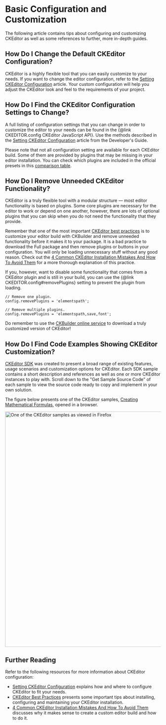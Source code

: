 <!--
Copyright (c) 2003-2016, CKSource - Frederico Knabben. All rights reserved.
For licensing, see LICENSE.md.
-->

# Basic Configuration and Customization

The following article contains tips about configuring and customizing CKEditor as well as some references to further, more in-depth guides.

## How Do I Change the Default CKEditor Configuration?

CKEditor is a highly flexible tool that you can easily customize to your needs. If you want to change the editor configuration, refer to the [Setting CKEditor Configuration](#!/guide/dev_configuration) article. Your custom configuration will help you adjust the CKEditor look and feel to the requirements of your project.


## How Do I Find the CKEditor Configuration Settings to Change?

A full listing of configuration settings that you can change in order to customize the editor to your needs can be found in the {@link CKEDITOR.config CKEditor JavaScript API}. Use the methods described in the  [Setting CKEditor Configuration](#!/guide/dev_configuration) article from the Developer's Guide.

Please note that not all configuration setting are available for each CKEditor build. Some of them are provided by plugins that may be missing in your editor installation. You can check which plugins are included in the official presets in this [comparison table](http://ckeditor.com/presets).


## How Do I Remove Unneeded CKEditor Functionality?

CKEditor is a truly flexible tool with a modular structure — most editor functionality is based on plugins. Some core plugins are necessary for the editor to work or depend on one another, however, there are lots of optional plugins that you can skip when you do not need the functionality that they provide.

Remember that one of the most important [CKEditor best practices](#!/guide/dev_best_practices) is to customize your editor build with CKBuilder and remove unneeded functionality before it makes it to your package. It is a bad practice to download the Full package and then remove plugins or buttons in your configuration. You will only be loading unnecessary stuff without any good reason. Check out the [4 Common CKEditor Installation Mistakes And How To Avoid Them](http://ckeditor.com/blog/4-Common-CKEditor-Installation-Mistakes-And-How-To-Avoid-Them) for a more thorough explanation of this practice. 

If you, however, want to disable some functionality that comes from a CKEditor plugin and is still in your build, you can use the {@link CKEDITOR.config#removePlugins} setting to prevent the plugin from loading. 

	// Remove one plugin.
	config.removePlugins = 'elementspath';

	// Remove multiple plugins.
	config.removePlugins = 'elementspath,save,font';

Do remember to use the [CKBuilder online service](http://ckeditor.com/builder) to download a truly customized version of CKEditor!

## How Do I Find Code Examples Showing CKEditor Customization?

[CKEditor SDK](../) was created to present a broad range of existing features, usage scenarios and customization options for CKEditor. Each SDK sample contains a short description and references as well as one or more CKEditor instances to play with. Scroll down to the "Get Sample Source Code" of each sample to view the source code ready to copy and implement in your own solution. 

The figure below presents one of the CKEditor samples, [Creating Mathematical Formulas](../samples/mathjax.html), opened in a browser.

<img src="guides/dev_howtos_basic_configuration/ckeditor-SDK-sample.png" width="918" height="763" alt="One of the CKEditor samples as viewed in Firefox">

## Further Reading

Refer to the following resources for more information about CKEditor configuration:

* [Setting CKEditor Configuration](#!/guide/dev_configuration) explains how and where to configure CKEditor to fit your needs.
* [CKEditor Best Practices](#!/guide/dev_best_practices) presents some important tips about installing, configuring and maintaining your CKEditor installation.
* [4 Common CKEditor Installation Mistakes And How To Avoid Them](http://ckeditor.com/blog/4-Common-CKEditor-Installation-Mistakes-And-How-To-Avoid-Them) discusses why it makes sense to create a custom editor build and how to do it.